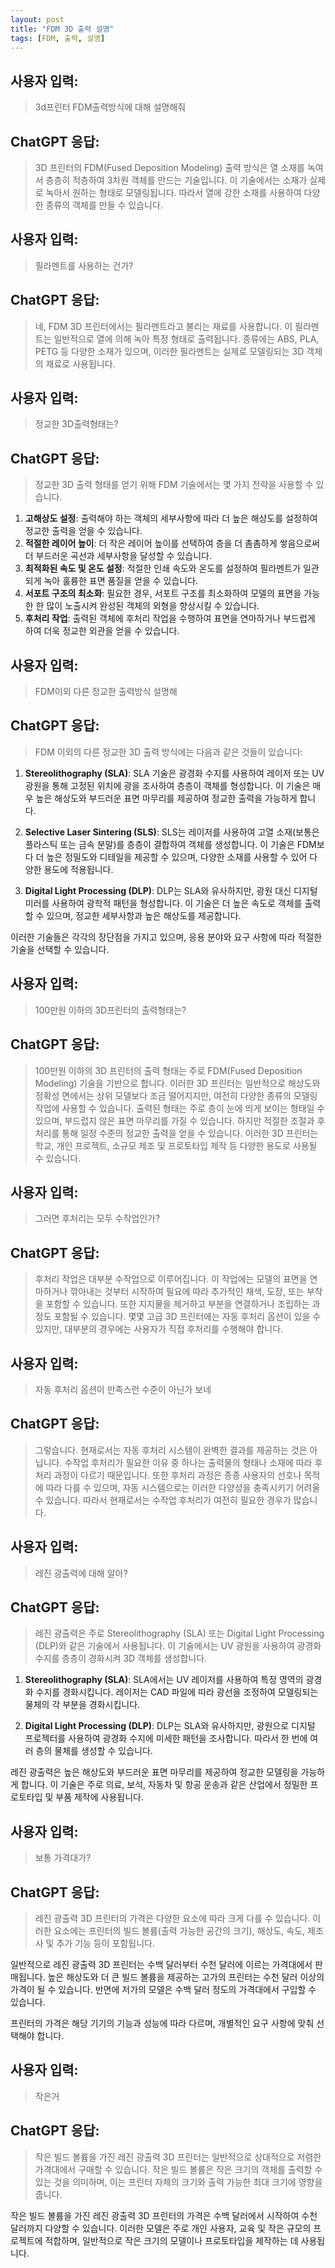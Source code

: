 ```yaml
---
layout: post
title: "FDM 3D 출력 설명"
tags: [FDM, 출력, 설명]
---
```


## 사용자 입력:
> 3d프린터 FDM출력방식에 대해 설명해줘

## ChatGPT 응답:
> 3D 프린터의 FDM(Fused Deposition Modeling) 출력 방식은 열 소재를 녹여서 층층히 적층하여 3차원 객체를 만드는 기술입니다. 이 기술에서는 소재가 실제로 녹아서 원하는 형태로 모델링됩니다. 따라서 열에 강한 소재를 사용하여 다양한 종류의 객체를 만들 수 있습니다.

## 사용자 입력:
> 필라멘트를 사용하는 건가?

## ChatGPT 응답:
> 네, FDM 3D 프린터에서는 필라멘트라고 불리는 재료를 사용합니다. 이 필라멘트는 일반적으로 열에 의해 녹아 특정 형태로 출력됩니다. 종류에는 ABS, PLA, PETG 등 다양한 소재가 있으며, 이러한 필라멘트는 실제로 모델링되는 3D 객체의 재료로 사용됩니다.

## 사용자 입력:
> 정교한 3D출력형태는?

## ChatGPT 응답:
> 정교한 3D 출력 형태를 얻기 위해 FDM 기술에서는 몇 가지 전략을 사용할 수 있습니다. 
1. **고해상도 설정**: 출력해야 하는 객체의 세부사항에 따라 더 높은 해상도를 설정하여 정교한 출력을 얻을 수 있습니다.
2. **적절한 레이어 높이**: 더 작은 레이어 높이를 선택하여 층을 더 촘촘하게 쌓음으로써 더 부드러운 곡선과 세부사항을 달성할 수 있습니다.
3. **최적화된 속도 및 온도 설정**: 적절한 인쇄 속도와 온도를 설정하여 필라멘트가 일관되게 녹아 훌륭한 표면 품질을 얻을 수 있습니다.
4. **서포트 구조의 최소화**: 필요한 경우, 서포트 구조를 최소화하여 모델의 표면을 가능한 한 많이 노출시켜 완성된 객체의 외형을 향상시킬 수 있습니다.
5. **후처리 작업**: 출력된 객체에 후처리 작업을 수행하여 표면을 연마하거나 부드럽게 하여 더욱 정교한 외관을 얻을 수 있습니다.

## 사용자 입력:
> FDM이외 다른 정교한 출력방식 설명해

## ChatGPT 응답:
> FDM 이외의 다른 정교한 3D 출력 방식에는 다음과 같은 것들이 있습니다:

1. **Stereolithography (SLA)**: SLA 기술은 광경화 수지를 사용하여 레이저 또는 UV 광원을 통해 고정된 위치에 광을 조사하여 층층이 객체를 형성합니다. 이 기술은 매우 높은 해상도와 부드러운 표면 마무리를 제공하여 정교한 출력을 가능하게 합니다.

2. **Selective Laser Sintering (SLS)**: SLS는 레이저를 사용하여 고열 소재(보통은 플라스틱 또는 금속 분말)를 층층이 결합하여 객체를 생성합니다. 이 기술은 FDM보다 더 높은 정밀도와 디테일을 제공할 수 있으며, 다양한 소재를 사용할 수 있어 다양한 용도에 적용됩니다.

3. **Digital Light Processing (DLP)**: DLP는 SLA와 유사하지만, 광원 대신 디지털 미러를 사용하여 광학적 패턴을 형성합니다. 이 기술은 더 높은 속도로 객체를 출력할 수 있으며, 정교한 세부사항과 높은 해상도를 제공합니다.

이러한 기술들은 각각의 장단점을 가지고 있으며, 응용 분야와 요구 사항에 따라 적절한 기술을 선택할 수 있습니다.

## 사용자 입력:
> 100만원 이하의 3D프린터의 출력형태는?

## ChatGPT 응답:
> 100만원 이하의 3D 프린터의 출력 형태는 주로 FDM(Fused Deposition Modeling) 기술을 기반으로 합니다. 이러한 3D 프린터는 일반적으로 해상도와 정확성 면에서는 상위 모델보다 조금 떨어지지만, 여전히 다양한 종류의 모델링 작업에 사용할 수 있습니다. 출력된 형태는 주로 층이 눈에 띄게 보이는 형태일 수 있으며, 부드럽지 않은 표면 마무리를 가질 수 있습니다. 하지만 적절한 조절과 후처리를 통해 일정 수준의 정교한 출력을 얻을 수 있습니다. 이러한 3D 프린터는 학교, 개인 프로젝트, 소규모 제조 및 프로토타입 제작 등 다양한 용도로 사용될 수 있습니다.

## 사용자 입력:
> 그러면 후처리는 모두 수작업인가?

## ChatGPT 응답:
> 후처리 작업은 대부분 수작업으로 이루어집니다. 이 작업에는 모델의 표면을 연마하거나 깎아내는 것부터 시작하여 필요에 따라 추가적인 채색, 도장, 또는 부착을 포함할 수 있습니다. 또한 지지물을 제거하고 부분을 연결하거나 조립하는 과정도 포함될 수 있습니다. 몇몇 고급 3D 프린터에는 자동 후처리 옵션이 있을 수 있지만, 대부분의 경우에는 사용자가 직접 후처리를 수행해야 합니다.

## 사용자 입력:
> 자동 후처리 옵션이 만족스런 수준이 아닌가 보네

## ChatGPT 응답:
> 그렇습니다. 현재로서는 자동 후처리 시스템이 완벽한 결과를 제공하는 것은 아닙니다. 수작업 후처리가 필요한 이유 중 하나는 출력물의 형태나 소재에 따라 후처리 과정이 다르기 때문입니다. 또한 후처리 과정은 종종 사용자의 선호나 목적에 따라 다를 수 있으며, 자동 시스템으로는 이러한 다양성을 충족시키기 어려울 수 있습니다. 따라서 현재로서는 수작업 후처리가 여전히 필요한 경우가 많습니다.

## 사용자 입력:
> 레진 광출력에 대해 알아?

## ChatGPT 응답:
> 레진 광출력은 주로 Stereolithography (SLA) 또는 Digital Light Processing (DLP)와 같은 기술에서 사용됩니다. 이 기술에서는 UV 광원을 사용하여 광경화 수지를 층층이 경화시켜 3D 객체를 생성합니다.

1. **Stereolithography (SLA)**: SLA에서는 UV 레이저를 사용하여 특정 영역의 광경화 수지를 경화시킵니다. 레이저는 CAD 파일에 따라 광선을 조정하여 모델링되는 물체의 각 부분을 경화시킵니다.

2. **Digital Light Processing (DLP)**: DLP는 SLA와 유사하지만, 광원으로 디지털 프로젝터를 사용하여 광경화 수지에 미세한 패턴을 조사합니다. 따라서 한 번에 여러 층의 물체를 생성할 수 있습니다.

레진 광출력은 높은 해상도와 부드러운 표면 마무리를 제공하여 정교한 모델링을 가능하게 합니다. 이 기술은 주로 의료, 보석, 자동차 및 항공 운송과 같은 산업에서 정밀한 프로토타입 및 부품 제작에 사용됩니다.

## 사용자 입력:
> 보통 가격대가?

## ChatGPT 응답:
> 레진 광출력 3D 프린터의 가격은 다양한 요소에 따라 크게 다를 수 있습니다. 이러한 요소에는 프린터의 빌드 볼륨(출력 가능한 공간의 크기), 해상도, 속도, 제조사 및 추가 기능 등이 포함됩니다.

일반적으로 레진 광출력 3D 프린터는 수백 달러부터 수천 달러에 이르는 가격대에서 판매됩니다. 높은 해상도와 더 큰 빌드 볼륨을 제공하는 고가의 프린터는 수천 달러 이상의 가격이 될 수 있습니다. 반면에 저가의 모델은 수백 달러 정도의 가격대에서 구입할 수 있습니다.

프린터의 가격은 해당 기기의 기능과 성능에 따라 다르며, 개별적인 요구 사항에 맞춰 선택해야 합니다.

## 사용자 입력:
> 작은거

## ChatGPT 응답:
> 작은 빌드 볼륨을 가진 레진 광출력 3D 프린터는 일반적으로 상대적으로 저렴한 가격대에서 구매할 수 있습니다. 작은 빌드 볼륨은 작은 크기의 객체를 출력할 수 있는 것을 의미하며, 이는 프린터 자체의 크기와 출력 가능한 최대 크기에 영향을 줍니다.

작은 빌드 볼륨을 가진 레진 광출력 3D 프린터의 가격은 수백 달러에서 시작하여 수천 달러까지 다양할 수 있습니다. 이러한 모델은 주로 개인 사용자, 교육 및 작은 규모의 프로젝트에 적합하며, 일반적으로 작은 크기의 모델이나 프로토타입을 제작하는 데 사용됩니다.

